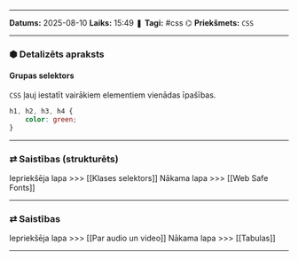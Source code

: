 ___

**Datums:** 2025-08-10
**Laiks:** 15:49
❚ **Tagi:** #css 
⌬ **Priekšmets:**  `CSS`

---
### ⬢ Detalizēts apraksts
#### Grupas selektors

`CSS` ļauj iestatīt vairākiem elementiem vienādas īpašības.

```css
h1, h2, h3, h4 {
	color: green;
}
```

---
### ⇄ Saistības (strukturēts)

Iepriekšēja lapa >>> [[Klases selektors]]
Nākama lapa >>> [[Web Safe Fonts]]

---
### ⇄ Saistības

Iepriekšēja lapa >>> [[Par audio un video]]
Nākama lapa >>> [[Tabulas]]

---